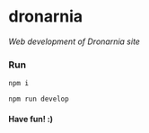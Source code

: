 # dronarnia

_Web development of Dronarnia site_

### Run

`npm i`

`npm run develop`

#### Have fun! :)
